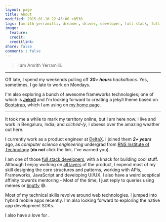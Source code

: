 ```yaml
---
layout: page
title: About
modified: 2015-01-10 22:45:00 +0530
tags: [amrith yerramilli, dreamer, driver, developer, full stack, full stack developer, javascript, html, css, bootstrap, node, angular, knockout, philosophy]
image:
  feature:
  credit:
  creditlink:
share: false
comments : false
---
```


> I am Amrith Yerramilli.

- - -

Off late, I spend my weekends pulling off  _**30+ hours** hackathons_. Yes, sometimes, I go late to work on Mondays.

I'm also exploring a bunch of awesome frameworks technologies; one of which is **[Jekyll](http://jekyllrb.com/)** and I'm looking forward to creating a jekyll theme based on [Bootstrap](http://getbootstrap.com/examples/cover/), which I am using on [my home page](/).

- - -

It took me a while to mark my territory online, but I am here now.
I live and work in Bengaluru, India; and _clichéd-ly_, I obsess over the amazing weather out here.

I currently work as a product engineer at [DeltaX](http://www.deltax.com/). I joined them _**2+ years**_ ago, as *computer science engineering* undergrad from [RNS Institute of Technology](http://www.rnsit.ac.in/) (**do not** click the link. I've warned you).

I am one of those [full stack developers](https://www.google.co.in/search?q=full+stack+developer), with a knack for building cool stuff. Although I enjoy working on [all layers](https://en.wikipedia.org/wiki/Multitier_architecture#Three-tier_architecture) of the product, I expend most of my skill designing the core structures and patterns, working with APIs, Frameworks, JavaScript and developing UI/UX. I also have a weird sceptical affinity towards mentoring - Most of the time, I just reply to queries using memes or [lmgtfy](http://lmgtfy.com/) :sweat_smile:.

Most of my technical skills revolve around web technologies. I jumped into hybrid mobile apps recently.
I'm also looking forward to exploring the native app development SDKs.

I also have a love for <i class="fa fa-car fa-lg fa-fw" title="driving"></i> <i class="fa fa-motorcycle fa-lg fa-fw" title="riding"></i> <i class="fa fa-cutlery fa-lg fa-fw" title="cooking"></i> <i class="fa fa-camera fa-lg fa-fw" title="photography"></i> <i class="fa fa-coffee fa-lg fa-fw" title="coffee"></i> <i class="fa fa-beer fa-lg fa-fw" title="hangout"></i> <i class="fa fa-futbol-o fa-lg fa-fw" title="Football"></i> <i class="fa fa-lg fa-fw fa-music" title="Music"></i>.
